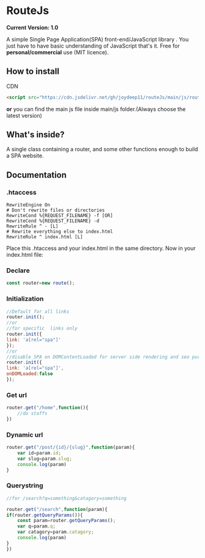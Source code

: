 
# RouteJs
**Current Version: 1.0**


A simple Single Page Application(SPA) front-end/JavaScript  library .
You just have to have basic understanding of JavaScript that's it.
Free for **personal/commercial** use (MIT licence).
## How to install
CDN
```html
<script src="https://cdn.jsdelivr.net/gh/joydeep11/routeJs/main/js/route-1.0.js"></script>
```
**or** you can find the main js file inside main/js folder.(Always choose the latest version)
## What's inside?
A single class containing a router, and some other functions enough to build a SPA website. 
## Documentation
### .htaccess
```.htaccess
RewriteEngine On
# Don't rewrite files or directories
RewriteCond %{REQUEST_FILENAME} -f [OR]
RewriteCond %{REQUEST_FILENAME} -d
RewriteRule ^ - [L]
# Rewrite everything else to index.html 
RewriteRule ^ index.html [L]
```
Place this .htaccess and your index.html in the same directory.
Now in your index.html file:
### Declare

```javascript
const router=new route();
```
### Initialization
```javascript
//Default for all links 
router.init();
//or
//for specific  links only
router.init({
link: 'a[rel="spa"]'
});
//or
//disable SPA on DOMContentLoaded for server side rendering and seo purposes
router.init({
link: 'a[rel="spa"]',
onDOMLoaded:false
});
```
### Get url
```javascript
router.get("/home",function(){
	//do staffs
})
```
### Dynamic url
```javascript
router.get("/post/{id}/{slug}",function(param){
	var id=param.id;
	var slug=param.slug;
	console.log(param)
}
```
### Querystring
```javascript
//for /search?q=something&catagory=something

router.get("/search",function(param){
if(router.getQueryParams()){
	const param=router.getQueryParams();
	var q=param.q;
	var catagory=param.catagory;
	console.log(param)
}
})
```






